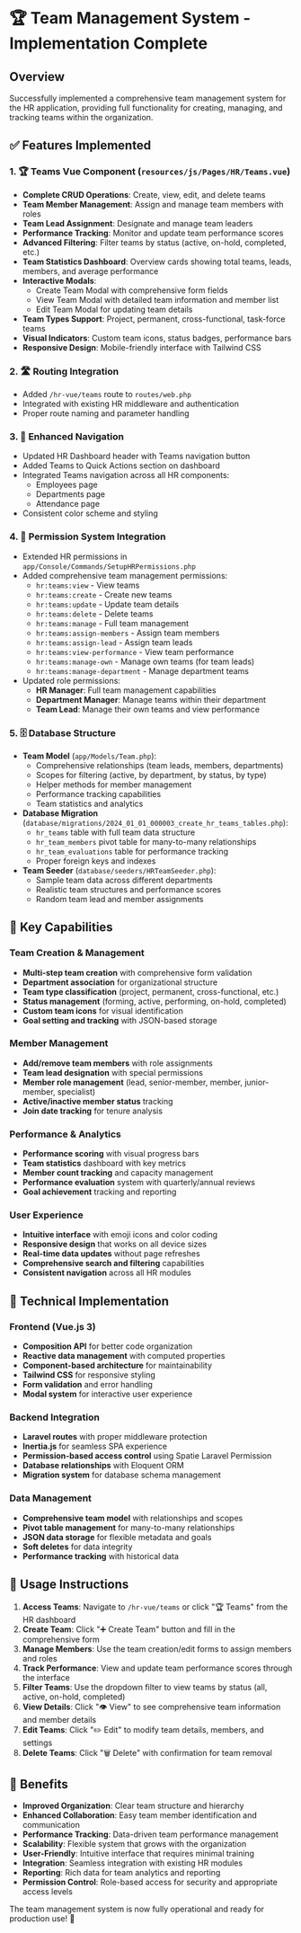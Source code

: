 # 🏆 Team Management System - Implementation Complete

## Overview
Successfully implemented a comprehensive team management system for the HR application, providing full functionality for creating, managing, and tracking teams within the organization.

## ✅ Features Implemented

### 1. 🏆 Teams Vue Component (`resources/js/Pages/HR/Teams.vue`)
- **Complete CRUD Operations**: Create, view, edit, and delete teams
- **Team Member Management**: Assign and manage team members with roles
- **Team Lead Assignment**: Designate and manage team leaders
- **Performance Tracking**: Monitor and update team performance scores
- **Advanced Filtering**: Filter teams by status (active, on-hold, completed, etc.)
- **Team Statistics Dashboard**: Overview cards showing total teams, leads, members, and average performance
- **Interactive Modals**: 
  - Create Team Modal with comprehensive form fields
  - View Team Modal with detailed team information and member list
  - Edit Team Modal for updating team details
- **Team Types Support**: Project, permanent, cross-functional, task-force teams
- **Visual Indicators**: Custom team icons, status badges, performance bars
- **Responsive Design**: Mobile-friendly interface with Tailwind CSS

### 2. 🛣️ Routing Integration
- Added `/hr-vue/teams` route to `routes/web.php`
- Integrated with existing HR middleware and authentication
- Proper route naming and parameter handling

### 3. 🧭 Enhanced Navigation
- Updated HR Dashboard header with Teams navigation button
- Added Teams to Quick Actions section on dashboard
- Integrated Teams navigation across all HR components:
  - Employees page
  - Departments page  
  - Attendance page
- Consistent color scheme and styling

### 4. 🔐 Permission System Integration
- Extended HR permissions in `app/Console/Commands/SetupHRPermissions.php`
- Added comprehensive team management permissions:
  - `hr:teams:view` - View teams
  - `hr:teams:create` - Create new teams
  - `hr:teams:update` - Update team details
  - `hr:teams:delete` - Delete teams
  - `hr:teams:manage` - Full team management
  - `hr:teams:assign-members` - Assign team members
  - `hr:teams:assign-lead` - Assign team leads
  - `hr:teams:view-performance` - View team performance
  - `hr:teams:manage-own` - Manage own teams (for team leads)
  - `hr:teams:manage-department` - Manage department teams
- Updated role permissions:
  - **HR Manager**: Full team management capabilities
  - **Department Manager**: Manage teams within their department
  - **Team Lead**: Manage their own teams and view performance

### 5. 🗄️ Database Structure
- **Team Model** (`app/Models/Team.php`):
  - Comprehensive relationships (team leads, members, departments)
  - Scopes for filtering (active, by department, by status, by type)
  - Helper methods for member management
  - Performance tracking capabilities
  - Team statistics and analytics
- **Database Migration** (`database/migrations/2024_01_01_000003_create_hr_teams_tables.php`):
  - `hr_teams` table with full team data structure
  - `hr_team_members` pivot table for many-to-many relationships
  - `hr_team_evaluations` table for performance tracking
  - Proper foreign keys and indexes
- **Team Seeder** (`database/seeders/HRTeamSeeder.php`):
  - Sample team data across different departments
  - Realistic team structures and performance scores
  - Random team lead and member assignments

## 🎯 Key Capabilities

### Team Creation & Management
- **Multi-step team creation** with comprehensive form validation
- **Department association** for organizational structure
- **Team type classification** (project, permanent, cross-functional, etc.)
- **Status management** (forming, active, performing, on-hold, completed)
- **Custom team icons** for visual identification
- **Goal setting and tracking** with JSON-based storage

### Member Management
- **Add/remove team members** with role assignments
- **Team lead designation** with special permissions
- **Member role management** (lead, senior-member, member, junior-member, specialist)
- **Active/inactive member status** tracking
- **Join date tracking** for tenure analysis

### Performance & Analytics
- **Performance scoring** with visual progress bars
- **Team statistics** dashboard with key metrics
- **Member count tracking** and capacity management
- **Performance evaluation** system with quarterly/annual reviews
- **Goal achievement** tracking and reporting

### User Experience
- **Intuitive interface** with emoji icons and color coding
- **Responsive design** that works on all device sizes
- **Real-time data updates** without page refreshes
- **Comprehensive search and filtering** capabilities
- **Consistent navigation** across all HR modules

## 🚀 Technical Implementation

### Frontend (Vue.js 3)
- **Composition API** for better code organization
- **Reactive data management** with computed properties
- **Component-based architecture** for maintainability
- **Tailwind CSS** for responsive styling
- **Form validation** and error handling
- **Modal system** for interactive user experience

### Backend Integration
- **Laravel routes** with proper middleware protection
- **Inertia.js** for seamless SPA experience
- **Permission-based access control** using Spatie Laravel Permission
- **Database relationships** with Eloquent ORM
- **Migration system** for database schema management

### Data Management
- **Comprehensive team model** with relationships and scopes
- **Pivot table management** for many-to-many relationships
- **JSON data storage** for flexible metadata and goals
- **Soft deletes** for data integrity
- **Performance tracking** with historical data

## 🔧 Usage Instructions

1. **Access Teams**: Navigate to `/hr-vue/teams` or click "🏆 Teams" from the HR dashboard
2. **Create Team**: Click "➕ Create Team" button and fill in the comprehensive form
3. **Manage Members**: Use the team creation/edit forms to assign members and roles
4. **Track Performance**: View and update team performance scores through the interface
5. **Filter Teams**: Use the dropdown filter to view teams by status (all, active, on-hold, completed)
6. **View Details**: Click "👁️ View" to see comprehensive team information and member details
7. **Edit Teams**: Click "✏️ Edit" to modify team details, members, and settings
8. **Delete Teams**: Click "🗑️ Delete" with confirmation for team removal

## 🎉 Benefits

- **Improved Organization**: Clear team structure and hierarchy
- **Enhanced Collaboration**: Easy team member identification and communication
- **Performance Tracking**: Data-driven team performance management
- **Scalability**: Flexible system that grows with the organization
- **User-Friendly**: Intuitive interface that requires minimal training
- **Integration**: Seamless integration with existing HR modules
- **Reporting**: Rich data for team analytics and reporting
- **Permission Control**: Role-based access for security and appropriate access levels

The team management system is now fully operational and ready for production use! 🎊